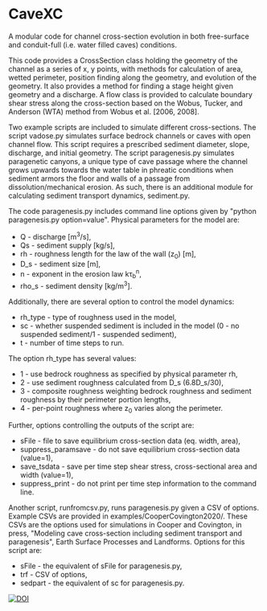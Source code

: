 # CaveXC

A modular code for channel cross-section evolution in both free-surface and conduit-full (i.e. water filled caves) conditions.

This code provides a CrossSection class holding the geometry of the channel as a series of x, y points, with methods for calculation of area, wetted perimeter, position finding along the geometry, and evolution of the geometry. It also provides a method for finding a stage height given geometry and a discharge. A flow class is provided to calculate boundary shear stress along the cross-section based on the Wobus, Tucker, and Anderson (WTA) method from Wobus et al. [2006, 2008].

Two example scripts are included to simulate different cross-sections. The script vadose.py simulates surface bedrock channels or caves with open channel flow. This script requires a prescribed sediment diameter, slope, discharge, and initial geometry. The script paragenesis.py simulates paragenetic canyons, a unique type of cave passage where the channel grows upwards towards the water table in phreatic conditions when sediment armors the floor and walls of a passage from dissolution/mechanical erosion. As such, there is an additional module for calculating sediment transport dynamics, sediment.py.

The code paragenesis.py includes command line options given by "python paragenesis.py option=value". Physical parameters for the model are:

  * Q - discharge [m<sup>3</sup>/s],
  * Qs - sediment supply [kg/s],
  * rh - roughness length for the law of the wall (z<sub>0</sub>) [m],
  * D_s - sediment size [m],
  * n - exponent in the erosion law kτ<sub>b</sub><sup>n</sup>,
  * rho_s - sediment density [kg/m<sup>3</sup>].

Additionally, there are several option to control the model dynamics:
  * rh_type - type of roughness used in the model,
  * sc - whether suspended sediment is included in the model (0 - no suspended sediment/1 - suspended sediment),
  * t - number of time steps to run.

The option rh_type has several values:
  * 1 - use bedrock roughness as specified by physical parameter rh,
  * 2 - use sediment roughness calculated from D_s (6.8D_s/30),
  * 3 - composite roughness weighting bedrock roughness and sediment roughness by their perimeter portion lengths,
  * 4 - per-point roughness where z<sub>0</sub> varies along the perimeter.

Further, options controlling the outputs of the script are:
  * sFile - file to save equilibrium cross-section data (eq. width, area),
  * suppress_paramsave - do not save equilibrium cross-section data (value=1),
  * save_tsdata - save per time step shear stress, cross-sectional area and width (value=1),
  * suppress_print - do not print per time step information to the command line.

Another script, runfromcsv.py, runs paragenesis.py given a CSV of options. Example CSVs are provided in examples/CooperCovington2020/. These CSVs are the options used for simulations in Cooper and Covington, in press, "Modeling cave cross-section including sediment transport and paragenesis", Earth Surface Processes and Landforms. Options for this script are:
  * sFile - the equivalent of sFile for paragenesis.py,
  * trf - CSV of options,
  * sedpart - the equivalent of sc for paragenesis.py.





  [![DOI](https://zenodo.org/badge/DOI/10.5281/zenodo.3819553.svg)](https://doi.org/10.5281/zenodo.3819553)
